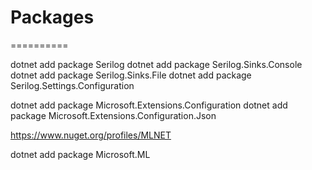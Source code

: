 # Packages
==========

dotnet add package Serilog
dotnet add package Serilog.Sinks.Console
dotnet add package Serilog.Sinks.File
dotnet add package Serilog.Settings.Configuration

dotnet add package Microsoft.Extensions.Configuration
dotnet add package Microsoft.Extensions.Configuration.Json

https://www.nuget.org/profiles/MLNET

dotnet add package Microsoft.ML